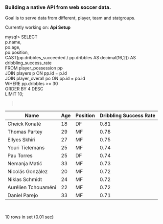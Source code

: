### Building a native API from web soccer data.

Goal is to serve data from different, player, team and statgroups.

Currently working on: **Api Setup**

mysql> SELECT <br>
    p.name, <br>
    po.age, <br>
    po.position, <br>
    CAST(pp.dribbles_succeeded / pp.dribbles AS decimal(16,2)) AS dribbling_success_rate <br>
    FROM player_possession pp <br>
    JOIN players p ON pp.id = p.id <br>
    JOIN player_overall po ON pp.id = po.id <br>
    WHERE pp.dribbles >= 30 <br>
    ORDER BY 4 DESC <br>
    LIMIT 10; <br>

> <br>


| Name             | Age | Position | Dribbling Success Rate |
|------------------|-----|----------|-----------------------|
| Cheick Konaté    | 18  | DF       | 0.81                  |
| Thomas Partey    | 29  | MF       | 0.78                  |
| Ellyes Skhiri    | 27  | MF       | 0.75                  |
| Youri Tielemans  | 25  | MF       | 0.74                  |
| Pau Torres       | 25  | DF       | 0.74                  |
| Nemanja Matić    | 33  | MF       | 0.73                  |
| Nicolás González | 20  | MF       | 0.72                  |
| Niklas Schmidt   | 24  | MF       | 0.72                  |
| Aurélien Tchouaméni  | 22  | MF   | 0.72                  |
| Daniel Parejo    | 33  | MF       | 0.71                  |

<br>

10 rows in set (0.01 sec)

